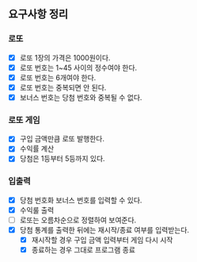 ## 요구사항 정리

### 로또

- [x] 로또 1장의 가격은 1000원이다.
- [x] 로또 번호는 1~45 사이의 정수여야 한다.
- [x] 로또 번호는 6개여야 한다.
- [x] 로또 번호는 중복되면 안 된다.
- [x] 보너스 번호는 당첨 번호와 중복될 수 없다.

### 로또 게임

- [x] 구입 금액만큼 로또 발행한다.
- [x] 수익률 계산
- [x] 당첨은 1등부터 5등까지 있다.

### 입출력

- [x] 당첨 번호화 보너스 번호를 입력할 수 있다.
- [x] 수익룰 출력
- [ ] 로또는 오름차순으로 정렬하여 보여준다.
- [x] 당첨 통계를 출력한 뒤에는 재시작/종료 여부를 입력받는다.
  - [x] 재시작할 경우 구입 금액 입력부터 게임 다시 시작
  - [x] 종료하는 경우 그대로 프로그램 종료
